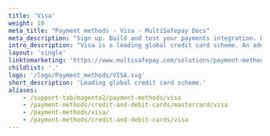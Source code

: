 ```yaml
---
title: 'Visa'
weight: 10
meta_title: "Payment methods - Visa - MultiSafepay Docs"
meta_description: "Sign up. Build and test your payments integration. Explore our products and services. Use our API Reference, SDKs, and wrappers. Get support."
intro_description: "Visa is a leading global credit card scheme. An additional layer of security is provided by Verified by Visa (Visa's version of 3D Secure), which requires cardholders to verify their identity."
layout: 'single'
linktomarketing: 'https://www.multisafepay.com/solutions/payment-methods/visa/'
childlist: '.'
logo: '/logo/Payment_methods/VISA.svg' 
short_description: 'Leading global credit card scheme.'
aliases:
    - /support-tab/magento2/payment-methods/visa
    - /payment-methods/credit-and-debit-cards/mastercard/visa
    - /payment-methods/visa/
    - /payment-methods/credit-and-debit-cards/visa
---
```






